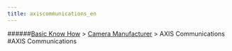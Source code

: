 ```yaml
---
title: axiscommunications_en
---
```

######[Basic Know How](/restreamer/wiki/basic_know_how.html) > [Camera Manufacturer](/restreamer/wiki/cameramanufacturer_en.html) > AXIS Communications
#AXIS Communications
